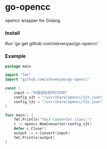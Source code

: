 go-opencc
=========

opencc wrapper for Golang

### Install

Run 'go get github.com/stevenyao/go-opencc'

### Example

```go
package main

import "fmt"
import "github.com/stevenyao/go-opencc"

const (
	input = "中国鼠标软件打印机"
	config_s2t = "/usr/share/opencc/s2t.json"
	config_t2s = "/usr/share/opencc/t2s.json"
)

func main() {
	fmt.Println("Test Converter class:")
	c := opencc.NewConverter(config_s2t)
	defer c.Close()
	output := c.Convert(input)
	fmt.Println(output)
}
```
